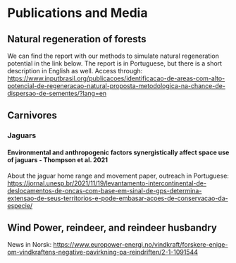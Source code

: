 # Publications and Media

## Natural regeneration of forests

We can find the report with our methods to simulate natural regeneration potential in the link below. The report is in Portuguese, but there is a short description in English as well. Access through: https://www.inputbrasil.org/publicacoes/identificacao-de-areas-com-alto-potencial-de-regeneracao-natural-proposta-metodologica-na-chance-de-dispersao-de-sementes/?lang=en


## Carnivores

### Jaguars

#### Environmental and anthropogenic factors synergistically affect space use of jaguars - Thompson et al. 2021

About the jaguar home range and movement paper, outreach in Portuguese:
https://jornal.unesp.br/2021/11/19/levantamento-intercontinental-de-deslocamentos-de-oncas-com-base-em-sinal-de-gps-determina-extensao-de-seus-territorios-e-pode-embasar-acoes-de-conservacao-da-especie/

## Wind Power, reindeer, and reindeer husbandry

News in Norsk: https://www.europower-energi.no/vindkraft/forskere-enige-om-vindkraftens-negative-pavirkning-pa-reindriften/2-1-1091544
